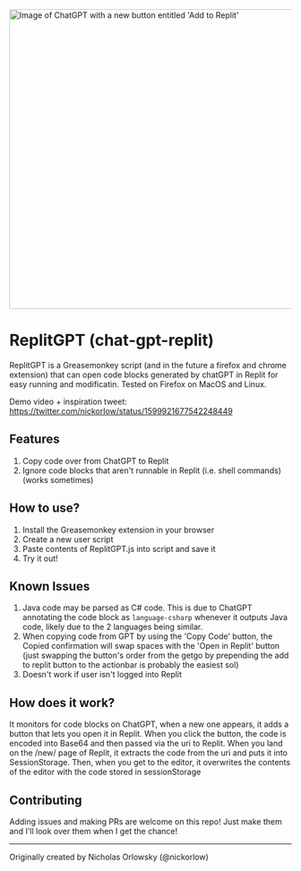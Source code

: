 <img width="535" alt="Image of ChatGPT with a new button entitled 'Add to Replit'" src="https://user-images.githubusercontent.com/56371027/205982124-40b66c10-3d5b-4094-8376-feb21c52de32.png">

# ReplitGPT (chat-gpt-replit)

ReplitGPT is a Greasemonkey script (and in the future a firefox and chrome extension) that can open code blocks generated by chatGPT in Replit for easy running and modificatin.
Tested on Firefox on MacOS and Linux.

Demo video + inspiration tweet: https://twitter.com/nickorIow/status/1599921677542248449

## Features

1) Copy code over from ChatGPT to Replit
2) Ignore code blocks that aren't runnable in Replit (i.e. shell commands) (works sometimes)

## How to use?

1) Install the Greasemonkey extension in your browser
2) Create a new user script
3) Paste contents of ReplitGPT.js into script and save it
4) Try it out!

## Known Issues

1) Java code may be parsed as C# code. This is due to ChatGPT annotating the code block as `language-csharp` whenever it outputs Java code, likely due to the 2 languages being similar.
2) When copying code from GPT by using the 'Copy Code' button, the Copied confirmation will swap spaces with the 'Open in Replit' button (just swapping the button's order from the getgo by prepending the add to replit button to the actionbar is probably the easiest sol)
3) Doesn't work if user isn't logged into Replit

## How does it work?

It monitors for code blocks on ChatGPT, when a new one appears, it adds a button that lets you open it in Replit. When you click the button, the code is encoded into Base64 and then passed via the uri to Replit.
When you land on the /new/ page of Replit, it extracts the code from the uri and puts it into SessionStorage. Then, when you get to the editor, it overwrites the contents of the editor
with the code stored in sessionStorage

## Contributing

Adding issues and making PRs are welcome on this repo! Just make them and I'll look over them when I get the chance!

----

Originally created by Nicholas Orlowsky (@nickorlow)
